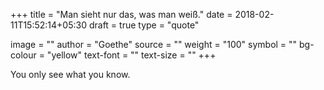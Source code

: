 +++
title = "Man sieht nur das, was man weiß."
date = 2018-02-11T15:52:14+05:30
draft = true
type = "quote"

image = ""
author = "Goethe"
source = ""
weight = "100"
symbol = ""
bg-colour = "yellow"
text-font = ""
text-size = ""
+++

You only see what you know.<!--more-->
